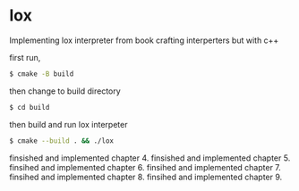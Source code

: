 # lox
Implementing lox interpreter from book crafting interperters but with c++

first run,
```bash
$ cmake -B build
```

then change to build directory
```bash
$ cd build
```

then build and run lox interpeter
```bash
$ cmake --build . && ./lox
```

finsished and implemented chapter 4.
finsished and implemented chapter 5.
finsihed  and implemented chapter 6.
finsihed  and implemented chapter 7.
finsihed  and implemented chapter 8.
finsihed  and implemented chapter 9.